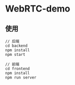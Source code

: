 # WebRTC-demo

## 使用

````
// 后端
cd backend
npm install
npm start

// 前端
cd frontend
npm install
npm run server
```` 